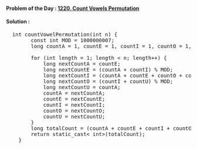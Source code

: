 #### Problem of the Day : [1220. Count Vowels Permutation](https://leetcode.com/problems/count-vowels-permutation/)

#### Solution :
<pre>
  int countVowelPermutation(int n) {
        const int MOD = 1000000007;
        long countA = 1, countE = 1, countI = 1, countO = 1, countU = 1;

        for (int length = 1; length < n; length++) {
            long nextCountA = countE;
            long nextCountE = (countA + countI) % MOD;
            long nextCountI = (countA + countE + countO + countU) % MOD;
            long nextCountO = (countI + countU) % MOD;
            long nextCountU = countA;
            countA = nextCountA;
            countE = nextCountE;
            countI = nextCountI;
            countO = nextCountO;
            countU = nextCountU;
        }
        long totalCount = (countA + countE + countI + countO + countU) % MOD;
        return static_cast< int>(totalCount);
    }
</pre>
